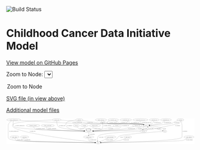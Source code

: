 <link rel='stylesheet' href="assets/style.css">
<link rel='stylesheet' href="https://unpkg.com/leaflet@1.5.1/dist/leaflet.css" integrity="sha512-xwE/Az9zrjBIphAcBb3F6JVqxf46+CDLwfLMHloNu6KEQCAWi6HcDUbeOfBIptF7tcCzusKFjFw2yuvEpDL9wQ==" crossorigin="">
<script type="text/javascript" src="https://code.jquery.com/jquery-3.2.1.min.js"></script>
<script type="text/javascript"  src="https://unpkg.com/leaflet@1.5.1/dist/leaflet.js"></script>
<script type="text/javascript" src="assets/actions.js"></script>

![Build Status](https://github.com/CBIIT/ccdi-model/actions/workflows/model-test-and-deploy.yml/badge.svg)

# Childhood Cancer Data Initiative Model

[View model on GitHub Pages](https://cbiit.github.io/ccdi-model/)



Zoom to Node: <select id="node_select">
  <option value="">Zoom to Node</option>
</select>
<div id="model"></div>

<p>
<a href="./model-desc/ccdi-model.svg">SVG file (in view above)</a>
<p>
<a href="./model-desc">Additional model files</a>
<div id='graph' style='display:off;'>
<svg width="2859pt" height="392pt"
 viewBox="0.00 0.00 2858.88 392.00" xmlns="http://www.w3.org/2000/svg" xmlns:xlink="http://www.w3.org/1999/xlink">
<g id="graph0" class="graph" transform="scale(1 1) rotate(0) translate(4 388)">
<title>Perl</title>
<polygon fill="#ffffff" stroke="transparent" points="-4,4 -4,-388 2854.8835,-388 2854.8835,4 -4,4"/>
<!-- treatment_response -->
<g id="node1" class="node">
<title>treatment_response</title>
<ellipse fill="none" stroke="#000000" cx="403.5404" cy="-279" rx="104.7816" ry="18"/>
<text text-anchor="middle" x="403.5404" y="-275.3" font-family="Times,serif" font-size="14.00" fill="#000000">treatment_response</text>
</g>
<!-- participant -->
<g id="node6" class="node">
<title>participant</title>
<ellipse fill="none" stroke="#000000" cx="1248.5404" cy="-192" rx="62.2891" ry="18"/>
<text text-anchor="middle" x="1248.5404" y="-188.3" font-family="Times,serif" font-size="14.00" fill="#000000">participant</text>
</g>
<!-- treatment_response&#45;&gt;participant -->
<g id="edge26" class="edge">
<title>treatment_response&#45;&gt;participant</title>
<path fill="none" stroke="#000000" d="M410.177,-260.842C415.4353,-249.2849 424.0049,-235.184 436.5404,-228 468.3202,-209.7872 982.8352,-197.4339 1176.0142,-193.4179"/>
<polygon fill="#000000" stroke="#000000" points="1176.1448,-196.9161 1186.0704,-193.2104 1176.0003,-189.9176 1176.1448,-196.9161"/>
<text text-anchor="middle" x="519.5404" y="-231.8" font-family="Times,serif" font-size="14.00" fill="#000000">of_treatment_response</text>
</g>
<!-- sequencing_file -->
<g id="node2" class="node">
<title>sequencing_file</title>
<ellipse fill="none" stroke="#000000" cx="2423.5404" cy="-366" rx="83.3857" ry="18"/>
<text text-anchor="middle" x="2423.5404" y="-362.3" font-family="Times,serif" font-size="14.00" fill="#000000">sequencing_file</text>
</g>
<!-- sample -->
<g id="node9" class="node">
<title>sample</title>
<ellipse fill="none" stroke="#000000" cx="2123.5404" cy="-279" rx="44.393" ry="18"/>
<text text-anchor="middle" x="2123.5404" y="-275.3" font-family="Times,serif" font-size="14.00" fill="#000000">sample</text>
</g>
<!-- sequencing_file&#45;&gt;sample -->
<g id="edge20" class="edge">
<title>sequencing_file&#45;&gt;sample</title>
<path fill="none" stroke="#000000" d="M2405.8335,-348.2553C2393.3919,-336.8777 2375.7719,-322.8216 2357.5404,-315 2326.0043,-301.4705 2236.0577,-290.2748 2177.3127,-284.1243"/>
<polygon fill="#000000" stroke="#000000" points="2177.394,-280.6143 2167.0881,-283.0716 2176.677,-287.5775 2177.394,-280.6143"/>
<text text-anchor="middle" x="2449.0404" y="-318.8" font-family="Times,serif" font-size="14.00" fill="#000000">of_sequencing_file</text>
</g>
<!-- methylation_array_file -->
<g id="node3" class="node">
<title>methylation_array_file</title>
<ellipse fill="none" stroke="#000000" cx="2036.5404" cy="-366" rx="115.8798" ry="18"/>
<text text-anchor="middle" x="2036.5404" y="-362.3" font-family="Times,serif" font-size="14.00" fill="#000000">methylation_array_file</text>
</g>
<!-- methylation_array_file&#45;&gt;sample -->
<g id="edge18" class="edge">
<title>methylation_array_file&#45;&gt;sample</title>
<path fill="none" stroke="#000000" d="M2032.2612,-347.5312C2030.9181,-337.1249 2031.1681,-324.3749 2037.5404,-315 2040.3485,-310.8687 2060.4467,-302.3504 2080.5067,-294.6368"/>
<polygon fill="#000000" stroke="#000000" points="2081.8544,-297.869 2089.9657,-291.0531 2079.3743,-291.3231 2081.8544,-297.869"/>
<text text-anchor="middle" x="2129.0404" y="-318.8" font-family="Times,serif" font-size="14.00" fill="#000000">of_methylation_array_file</text>
</g>
<!-- family_relationship -->
<g id="node4" class="node">
<title>family_relationship</title>
<ellipse fill="none" stroke="#000000" cx="626.5404" cy="-279" rx="100.1823" ry="18"/>
<text text-anchor="middle" x="626.5404" y="-275.3" font-family="Times,serif" font-size="14.00" fill="#000000">family_relationship</text>
</g>
<!-- family_relationship&#45;&gt;participant -->
<g id="edge27" class="edge">
<title>family_relationship&#45;&gt;participant</title>
<path fill="none" stroke="#000000" d="M612.993,-260.9607C606.6433,-250.1832 602.1264,-236.9021 610.5404,-228 629.6949,-207.7342 1012.3988,-197.0938 1175.7064,-193.4613"/>
<polygon fill="#000000" stroke="#000000" points="1176.219,-196.951 1186.1397,-193.2322 1176.0652,-189.9527 1176.219,-196.951"/>
<text text-anchor="middle" x="690.0404" y="-231.8" font-family="Times,serif" font-size="14.00" fill="#000000">of_family_relationship</text>
</g>
<!-- clinical_measure_file -->
<g id="node5" class="node">
<title>clinical_measure_file</title>
<ellipse fill="none" stroke="#000000" cx="108.5404" cy="-366" rx="108.5808" ry="18"/>
<text text-anchor="middle" x="108.5404" y="-362.3" font-family="Times,serif" font-size="14.00" fill="#000000">clinical_measure_file</text>
</g>
<!-- clinical_measure_file&#45;&gt;participant -->
<g id="edge39" class="edge">
<title>clinical_measure_file&#45;&gt;participant</title>
<path fill="none" stroke="#000000" d="M103.9558,-347.9975C99.181,-324.5648 95.1741,-283.9108 117.5404,-261 154.5837,-223.0548 931.8029,-200.075 1175.874,-193.7739"/>
<polygon fill="#000000" stroke="#000000" points="1176.1504,-197.2681 1186.0574,-193.5128 1175.9709,-190.2704 1176.1504,-197.2681"/>
<text text-anchor="middle" x="203.5404" y="-275.3" font-family="Times,serif" font-size="14.00" fill="#000000">of_clinical_measure_file</text>
</g>
<!-- clinical_measure_file&#45;&gt;sample -->
<g id="edge38" class="edge">
<title>clinical_measure_file&#45;&gt;sample</title>
<path fill="none" stroke="#000000" d="M208.3318,-358.8635C371.2957,-347.5123 704.7536,-325.5514 987.5404,-315 1107.6956,-310.5167 1951.0184,-317.2466 2069.5404,-297 2073.4824,-296.3266 2077.5276,-295.4163 2081.5448,-294.3608"/>
<polygon fill="#000000" stroke="#000000" points="2082.7761,-297.6476 2091.3981,-291.4903 2080.8182,-290.927 2082.7761,-297.6476"/>
<text text-anchor="middle" x="1073.5404" y="-318.8" font-family="Times,serif" font-size="14.00" fill="#000000">of_clinical_measure_file</text>
</g>
<!-- study -->
<g id="node28" class="node">
<title>study</title>
<ellipse fill="none" stroke="#000000" cx="1390.5404" cy="-18" rx="36.2938" ry="18"/>
<text text-anchor="middle" x="1390.5404" y="-14.3" font-family="Times,serif" font-size="14.00" fill="#000000">study</text>
</g>
<!-- clinical_measure_file&#45;&gt;study -->
<g id="edge40" class="edge">
<title>clinical_measure_file&#45;&gt;study</title>
<path fill="none" stroke="#000000" d="M75.3413,-348.594C51.8619,-333.64 24.5404,-309.6534 24.5404,-279 24.5404,-279 24.5404,-279 24.5404,-105 24.5404,-69.9909 60.6187,-67.8505 130.5404,-54 251.0678,-30.1253 1129.8436,-20.4339 1343.7156,-18.4148"/>
<polygon fill="#000000" stroke="#000000" points="1344.005,-21.9123 1353.9719,-18.319 1343.9396,-14.9126 1344.005,-21.9123"/>
<text text-anchor="middle" x="110.5404" y="-188.3" font-family="Times,serif" font-size="14.00" fill="#000000">of_clinical_measure_file</text>
</g>
<!-- consent_group -->
<g id="node17" class="node">
<title>consent_group</title>
<ellipse fill="none" stroke="#000000" cx="1248.5404" cy="-105" rx="79.0865" ry="18"/>
<text text-anchor="middle" x="1248.5404" y="-101.3" font-family="Times,serif" font-size="14.00" fill="#000000">consent_group</text>
</g>
<!-- participant&#45;&gt;consent_group -->
<g id="edge6" class="edge">
<title>participant&#45;&gt;consent_group</title>
<path fill="none" stroke="#000000" d="M1248.5404,-173.9735C1248.5404,-162.1918 1248.5404,-146.5607 1248.5404,-133.1581"/>
<polygon fill="#000000" stroke="#000000" points="1252.0405,-133.0033 1248.5404,-123.0034 1245.0405,-133.0034 1252.0405,-133.0033"/>
<text text-anchor="middle" x="1299.0404" y="-144.8" font-family="Times,serif" font-size="14.00" fill="#000000">of_participant</text>
</g>
<!-- treatment -->
<g id="node7" class="node">
<title>treatment</title>
<ellipse fill="none" stroke="#000000" cx="1183.5404" cy="-279" rx="57.6901" ry="18"/>
<text text-anchor="middle" x="1183.5404" y="-275.3" font-family="Times,serif" font-size="14.00" fill="#000000">treatment</text>
</g>
<!-- treatment&#45;&gt;participant -->
<g id="edge32" class="edge">
<title>treatment&#45;&gt;participant</title>
<path fill="none" stroke="#000000" d="M1185.9183,-260.7294C1187.9609,-250.3892 1191.7109,-237.6392 1198.5404,-228 1202.0661,-223.0238 1206.5015,-218.4784 1211.2664,-214.4188"/>
<polygon fill="#000000" stroke="#000000" points="1213.7254,-216.9417 1219.4943,-208.0552 1209.4428,-211.4046 1213.7254,-216.9417"/>
<text text-anchor="middle" x="1245.5404" y="-231.8" font-family="Times,serif" font-size="14.00" fill="#000000">of_treatment</text>
</g>
<!-- laboratory_test -->
<g id="node8" class="node">
<title>laboratory_test</title>
<ellipse fill="none" stroke="#000000" cx="1623.5404" cy="-366" rx="81.7856" ry="18"/>
<text text-anchor="middle" x="1623.5404" y="-362.3" font-family="Times,serif" font-size="14.00" fill="#000000">laboratory_test</text>
</g>
<!-- laboratory_test&#45;&gt;participant -->
<g id="edge23" class="edge">
<title>laboratory_test&#45;&gt;participant</title>
<path fill="none" stroke="#000000" d="M1566.8841,-352.9078C1541.0513,-344.3624 1519.2669,-331.6805 1534.5404,-315 1565.2737,-281.4355 1707.8071,-330.5645 1738.5404,-297 1749.3454,-285.1996 1748.0073,-273.8988 1738.5404,-261 1709.597,-221.5644 1681.4934,-237.6643 1633.5404,-228 1526.0004,-206.3267 1398.8776,-197.6541 1320.9919,-194.2158"/>
<polygon fill="#000000" stroke="#000000" points="1320.9445,-190.7108 1310.8051,-193.7837 1320.6478,-197.7045 1320.9445,-190.7108"/>
<text text-anchor="middle" x="1811.0404" y="-275.3" font-family="Times,serif" font-size="14.00" fill="#000000">of_laboratory_test</text>
</g>
<!-- laboratory_test&#45;&gt;sample -->
<g id="edge24" class="edge">
<title>laboratory_test&#45;&gt;sample</title>
<path fill="none" stroke="#000000" d="M1656.9054,-349.409C1668.8306,-343.3932 1682.3344,-336.482 1694.5404,-330 1706.6643,-323.5615 1708.3452,-318.7856 1721.5404,-315 1870.4085,-272.2909 1917.3587,-325.7494 2069.5404,-297 2073.4169,-296.2677 2077.3976,-295.326 2081.3558,-294.2581"/>
<polygon fill="#000000" stroke="#000000" points="2082.4747,-297.5772 2091.0758,-291.3909 2080.4941,-290.8632 2082.4747,-297.5772"/>
<text text-anchor="middle" x="1787.0404" y="-318.8" font-family="Times,serif" font-size="14.00" fill="#000000">of_laboratory_test</text>
</g>
<!-- sample&#45;&gt;participant -->
<g id="edge35" class="edge">
<title>sample&#45;&gt;participant</title>
<path fill="none" stroke="#000000" d="M2089.6839,-267.2363C2083.0365,-265.0623 2076.0931,-262.8856 2069.5404,-261 2037.0124,-251.6401 2027.5941,-253.8737 1995.5404,-243 1979.8995,-237.6941 1977.6105,-231.8131 1961.5404,-228 1900.4562,-213.506 1489.4448,-199.4044 1320.668,-194.153"/>
<polygon fill="#000000" stroke="#000000" points="1320.7363,-190.6536 1310.6327,-193.8424 1320.5196,-197.6502 1320.7363,-190.6536"/>
<text text-anchor="middle" x="2032.0404" y="-231.8" font-family="Times,serif" font-size="14.00" fill="#000000">of_sample</text>
</g>
<!-- pdx -->
<g id="node16" class="node">
<title>pdx</title>
<ellipse fill="none" stroke="#000000" cx="2407.5404" cy="-192" rx="27.8951" ry="18"/>
<text text-anchor="middle" x="2407.5404" y="-188.3" font-family="Times,serif" font-size="14.00" fill="#000000">pdx</text>
</g>
<!-- sample&#45;&gt;pdx -->
<g id="edge34" class="edge">
<title>sample&#45;&gt;pdx</title>
<path fill="none" stroke="#000000" d="M2158.9349,-268.1573C2213.554,-251.4254 2317.762,-219.5025 2372.2923,-202.7978"/>
<polygon fill="#000000" stroke="#000000" points="2373.6537,-206.0414 2382.19,-199.7658 2371.6034,-199.3484 2373.6537,-206.0414"/>
<text text-anchor="middle" x="2319.0404" y="-231.8" font-family="Times,serif" font-size="14.00" fill="#000000">of_sample</text>
</g>
<!-- cell_line -->
<g id="node24" class="node">
<title>cell_line</title>
<ellipse fill="none" stroke="#000000" cx="2079.5404" cy="-192" rx="49.2915" ry="18"/>
<text text-anchor="middle" x="2079.5404" y="-188.3" font-family="Times,serif" font-size="14.00" fill="#000000">cell_line</text>
</g>
<!-- sample&#45;&gt;cell_line -->
<g id="edge33" class="edge">
<title>sample&#45;&gt;cell_line</title>
<path fill="none" stroke="#000000" d="M2096.0354,-264.4046C2088.2902,-258.8184 2080.8173,-251.6634 2076.5404,-243 2073.1392,-236.1106 2072.3833,-228.0442 2072.8719,-220.3861"/>
<polygon fill="#000000" stroke="#000000" points="2076.3588,-220.7132 2074.178,-210.3452 2069.4172,-219.8102 2076.3588,-220.7132"/>
<text text-anchor="middle" x="2113.0404" y="-231.8" font-family="Times,serif" font-size="14.00" fill="#000000">of_sample</text>
</g>
<!-- study_admin -->
<g id="node10" class="node">
<title>study_admin</title>
<ellipse fill="none" stroke="#000000" cx="122.5404" cy="-105" rx="70.3881" ry="18"/>
<text text-anchor="middle" x="122.5404" y="-101.3" font-family="Times,serif" font-size="14.00" fill="#000000">study_admin</text>
</g>
<!-- study_admin&#45;&gt;study -->
<g id="edge19" class="edge">
<title>study_admin&#45;&gt;study</title>
<path fill="none" stroke="#000000" d="M126.0073,-86.9472C129.2412,-75.4358 135.3261,-61.3463 146.5404,-54 172.0595,-37.2828 1121.3226,-22.0351 1344.091,-18.6821"/>
<polygon fill="#000000" stroke="#000000" points="1344.1969,-22.181 1354.1433,-18.5315 1344.0919,-15.1818 1344.1969,-22.181"/>
<text text-anchor="middle" x="203.0404" y="-57.8" font-family="Times,serif" font-size="14.00" fill="#000000">of_study_admin</text>
</g>
<!-- radiology_file -->
<g id="node11" class="node">
<title>radiology_file</title>
<ellipse fill="none" stroke="#000000" cx="1987.5404" cy="-279" rx="73.387" ry="18"/>
<text text-anchor="middle" x="1987.5404" y="-275.3" font-family="Times,serif" font-size="14.00" fill="#000000">radiology_file</text>
</g>
<!-- radiology_file&#45;&gt;participant -->
<g id="edge2" class="edge">
<title>radiology_file&#45;&gt;participant</title>
<path fill="none" stroke="#000000" d="M1936.0541,-266.1404C1877.0347,-251.4347 1787.3707,-229.2161 1779.5404,-228 1693.1746,-214.5873 1444.4728,-201.3384 1320.5297,-195.3361"/>
<polygon fill="#000000" stroke="#000000" points="1320.5356,-191.8324 1310.3788,-194.8472 1320.1988,-198.8243 1320.5356,-191.8324"/>
<text text-anchor="middle" x="1899.5404" y="-231.8" font-family="Times,serif" font-size="14.00" fill="#000000">of_radiology_file</text>
</g>
<!-- publication -->
<g id="node12" class="node">
<title>publication</title>
<ellipse fill="none" stroke="#000000" cx="273.5404" cy="-105" rx="63.0888" ry="18"/>
<text text-anchor="middle" x="273.5404" y="-101.3" font-family="Times,serif" font-size="14.00" fill="#000000">publication</text>
</g>
<!-- publication&#45;&gt;study -->
<g id="edge3" class="edge">
<title>publication&#45;&gt;study</title>
<path fill="none" stroke="#000000" d="M265.5654,-87.1265C262.0056,-76.1357 260.2469,-62.5639 268.5404,-54 287.54,-34.381 1133.9383,-21.5128 1343.8243,-18.6198"/>
<polygon fill="#000000" stroke="#000000" points="1343.9517,-22.1185 1353.9028,-18.4818 1343.8558,-15.1191 1343.9517,-22.1185"/>
<text text-anchor="middle" x="319.5404" y="-57.8" font-family="Times,serif" font-size="14.00" fill="#000000">of_publication</text>
</g>
<!-- genetic_analysis -->
<g id="node13" class="node">
<title>genetic_analysis</title>
<ellipse fill="none" stroke="#000000" cx="1435.5404" cy="-366" rx="87.9851" ry="18"/>
<text text-anchor="middle" x="1435.5404" y="-362.3" font-family="Times,serif" font-size="14.00" fill="#000000">genetic_analysis</text>
</g>
<!-- genetic_analysis&#45;&gt;participant -->
<g id="edge22" class="edge">
<title>genetic_analysis&#45;&gt;participant</title>
<path fill="none" stroke="#000000" d="M1444.7099,-347.81C1457.9149,-318.7373 1477.6803,-261.6573 1448.5404,-228 1431.9321,-208.8171 1370.8464,-199.8256 1320.5082,-195.6291"/>
<polygon fill="#000000" stroke="#000000" points="1320.518,-192.1193 1310.2754,-194.8283 1319.9718,-199.0979 1320.518,-192.1193"/>
<text text-anchor="middle" x="1533.5404" y="-275.3" font-family="Times,serif" font-size="14.00" fill="#000000">of_genetic_analysis</text>
</g>
<!-- genetic_analysis&#45;&gt;sample -->
<g id="edge21" class="edge">
<title>genetic_analysis&#45;&gt;sample</title>
<path fill="none" stroke="#000000" d="M1465.188,-349.0534C1487.7867,-337.0929 1520.1029,-321.9998 1550.5404,-315 1663.0073,-289.1356 1955.9654,-317.4572 2069.5404,-297 2073.4762,-296.2911 2077.5171,-295.3565 2081.5315,-294.2853"/>
<polygon fill="#000000" stroke="#000000" points="2082.7728,-297.5686 2091.3808,-291.3918 2080.7997,-290.8524 2082.7728,-297.5686"/>
<text text-anchor="middle" x="1620.5404" y="-318.8" font-family="Times,serif" font-size="14.00" fill="#000000">of_genetic_analysis</text>
</g>
<!-- generic_file -->
<g id="node14" class="node">
<title>generic_file</title>
<ellipse fill="none" stroke="#000000" cx="762.5404" cy="-366" rx="65.7887" ry="18"/>
<text text-anchor="middle" x="762.5404" y="-362.3" font-family="Times,serif" font-size="14.00" fill="#000000">generic_file</text>
</g>
<!-- generic_file&#45;&gt;participant -->
<g id="edge15" class="edge">
<title>generic_file&#45;&gt;participant</title>
<path fill="none" stroke="#000000" d="M762.2206,-347.9772C762.8344,-324.5222 767.5929,-283.8435 791.5404,-261 819.1138,-234.6978 1057.4037,-209.4369 1178.5053,-198.1547"/>
<polygon fill="#000000" stroke="#000000" points="1179.152,-201.61 1188.7874,-197.2042 1178.5076,-194.6397 1179.152,-201.61"/>
<text text-anchor="middle" x="844.5404" y="-275.3" font-family="Times,serif" font-size="14.00" fill="#000000">of_generic_file</text>
</g>
<!-- generic_file&#45;&gt;sample -->
<g id="edge16" class="edge">
<title>generic_file&#45;&gt;sample</title>
<path fill="none" stroke="#000000" d="M826.4456,-361.8417C922.8132,-355.3025 1100.7406,-342.11 1163.5404,-330 1186.3214,-325.607 1190.6223,-318.6102 1213.5404,-315 1401.4871,-285.3937 1882.0637,-329.4496 2069.5404,-297 2073.4809,-296.3179 2077.5251,-295.4017 2081.5416,-294.3424"/>
<polygon fill="#000000" stroke="#000000" points="2082.7754,-297.6284 2091.3939,-291.4663 2080.8138,-290.9088 2082.7754,-297.6284"/>
<text text-anchor="middle" x="1266.5404" y="-318.8" font-family="Times,serif" font-size="14.00" fill="#000000">of_generic_file</text>
</g>
<!-- generic_file&#45;&gt;study -->
<g id="edge14" class="edge">
<title>generic_file&#45;&gt;study</title>
<path fill="none" stroke="#000000" d="M697.1621,-364.0873C537.3925,-358.7415 137.2526,-341.0459 97.5404,-297 86.8264,-285.1168 87.3248,-273.3143 97.5404,-261 179.9088,-161.7097 1123.9347,-48.4124 1344.6072,-23.1623"/>
<polygon fill="#000000" stroke="#000000" points="1345.3211,-26.6036 1354.8601,-21.993 1344.5279,-19.6487 1345.3211,-26.6036"/>
<text text-anchor="middle" x="396.5404" y="-188.3" font-family="Times,serif" font-size="14.00" fill="#000000">of_generic_file</text>
</g>
<!-- pathology_file -->
<g id="node15" class="node">
<title>pathology_file</title>
<ellipse fill="none" stroke="#000000" cx="2246.5404" cy="-366" rx="76.0865" ry="18"/>
<text text-anchor="middle" x="2246.5404" y="-362.3" font-family="Times,serif" font-size="14.00" fill="#000000">pathology_file</text>
</g>
<!-- pathology_file&#45;&gt;sample -->
<g id="edge1" class="edge">
<title>pathology_file&#45;&gt;sample</title>
<path fill="none" stroke="#000000" d="M2241.0465,-347.8344C2236.9455,-337.0093 2230.3392,-323.7226 2220.5404,-315 2207.4295,-303.3291 2190.1944,-295.3227 2173.894,-289.8837"/>
<polygon fill="#000000" stroke="#000000" points="2174.4975,-286.4079 2163.9106,-286.8192 2172.4433,-293.0997 2174.4975,-286.4079"/>
<text text-anchor="middle" x="2292.5404" y="-318.8" font-family="Times,serif" font-size="14.00" fill="#000000">of_pathology_file</text>
</g>
<!-- pdx&#45;&gt;sample -->
<g id="edge37" class="edge">
<title>pdx&#45;&gt;sample</title>
<path fill="none" stroke="#000000" d="M2396.5562,-208.5577C2387.9233,-220.1593 2374.8267,-234.973 2359.5404,-243 2328.7548,-259.1658 2236.9391,-269.6059 2177.3222,-274.8811"/>
<polygon fill="#000000" stroke="#000000" points="2176.9787,-271.3976 2167.3168,-275.7448 2177.5808,-278.3717 2176.9787,-271.3976"/>
<text text-anchor="middle" x="2402.5404" y="-231.8" font-family="Times,serif" font-size="14.00" fill="#000000">of_pdx</text>
</g>
<!-- pdx&#45;&gt;study -->
<g id="edge36" class="edge">
<title>pdx&#45;&gt;study</title>
<path fill="none" stroke="#000000" d="M2379.4875,-190.1017C2258.6757,-181.8003 1786.1044,-147.9903 1724.5404,-123 1678.8128,-104.4381 1682.8481,-73.5644 1637.5404,-54 1602.3763,-38.8158 1498.0009,-27.4361 1436.7648,-21.8469"/>
<polygon fill="#000000" stroke="#000000" points="1436.8644,-18.3419 1426.592,-20.9354 1436.2397,-25.3139 1436.8644,-18.3419"/>
<text text-anchor="middle" x="1748.5404" y="-101.3" font-family="Times,serif" font-size="14.00" fill="#000000">of_pdx</text>
</g>
<!-- consent_group&#45;&gt;study -->
<g id="edge4" class="edge">
<title>consent_group&#45;&gt;study</title>
<path fill="none" stroke="#000000" d="M1243.8316,-86.6546C1242.2431,-76.0329 1242.3893,-63.0223 1249.5404,-54 1261.4104,-39.0239 1308.4882,-29.1764 1345.0185,-23.6257"/>
<polygon fill="#000000" stroke="#000000" points="1345.612,-27.0763 1355.0041,-22.1734 1344.6045,-20.1492 1345.612,-27.0763"/>
<text text-anchor="middle" x="1313.0404" y="-57.8" font-family="Times,serif" font-size="14.00" fill="#000000">of_consent_group</text>
</g>
<!-- survival -->
<g id="node18" class="node">
<title>survival</title>
<ellipse fill="none" stroke="#000000" cx="1059.5404" cy="-279" rx="48.1917" ry="18"/>
<text text-anchor="middle" x="1059.5404" y="-275.3" font-family="Times,serif" font-size="14.00" fill="#000000">survival</text>
</g>
<!-- survival&#45;&gt;participant -->
<g id="edge5" class="edge">
<title>survival&#45;&gt;participant</title>
<path fill="none" stroke="#000000" d="M1071.9041,-261.4246C1080.6399,-250.2686 1093.2966,-236.4 1107.5404,-228 1129.8231,-214.8592 1156.8376,-206.4711 1181.2341,-201.136"/>
<polygon fill="#000000" stroke="#000000" points="1182.0579,-204.54 1191.1497,-199.1003 1180.6501,-197.683 1182.0579,-204.54"/>
<text text-anchor="middle" x="1147.0404" y="-231.8" font-family="Times,serif" font-size="14.00" fill="#000000">of_survival</text>
</g>
<!-- study_personnel -->
<g id="node19" class="node">
<title>study_personnel</title>
<ellipse fill="none" stroke="#000000" cx="1576.5404" cy="-105" rx="87.1846" ry="18"/>
<text text-anchor="middle" x="1576.5404" y="-101.3" font-family="Times,serif" font-size="14.00" fill="#000000">study_personnel</text>
</g>
<!-- study_personnel&#45;&gt;study -->
<g id="edge12" class="edge">
<title>study_personnel&#45;&gt;study</title>
<path fill="none" stroke="#000000" d="M1541.1174,-88.4312C1508.2124,-73.0401 1459.4532,-50.2334 1426.4067,-34.7762"/>
<polygon fill="#000000" stroke="#000000" points="1427.6511,-31.4943 1417.1101,-30.4278 1424.6853,-37.835 1427.6511,-31.4943"/>
<text text-anchor="middle" x="1564.0404" y="-57.8" font-family="Times,serif" font-size="14.00" fill="#000000">of_study_personnel</text>
</g>
<!-- synonym -->
<g id="node20" class="node">
<title>synonym</title>
<ellipse fill="none" stroke="#000000" cx="2643.5404" cy="-366" rx="51.9908" ry="18"/>
<text text-anchor="middle" x="2643.5404" y="-362.3" font-family="Times,serif" font-size="14.00" fill="#000000">synonym</text>
</g>
<!-- synonym&#45;&gt;participant -->
<g id="edge31" class="edge">
<title>synonym&#45;&gt;participant</title>
<path fill="none" stroke="#000000" d="M2643.0431,-347.5809C2641.7611,-336.6604 2638.3131,-323.3624 2629.5404,-315 2621.5257,-307.3602 2251.5221,-229.4151 2240.5404,-228 2062.7573,-205.0912 1518.8601,-195.6422 1321.2599,-192.9053"/>
<polygon fill="#000000" stroke="#000000" points="1321.0367,-189.402 1310.9898,-192.7648 1320.9409,-196.4014 1321.0367,-189.402"/>
<text text-anchor="middle" x="2602.0404" y="-275.3" font-family="Times,serif" font-size="14.00" fill="#000000">of_synonym</text>
</g>
<!-- synonym&#45;&gt;sample -->
<g id="edge30" class="edge">
<title>synonym&#45;&gt;sample</title>
<path fill="none" stroke="#000000" d="M2604.7605,-353.8249C2586.1968,-347.5134 2563.8578,-339.203 2544.5404,-330 2532.8424,-324.427 2531.8583,-319.0211 2519.5404,-315 2457.4724,-294.7381 2270.9221,-284.7642 2177.7376,-280.9371"/>
<polygon fill="#000000" stroke="#000000" points="2177.7955,-277.4367 2167.663,-280.5324 2177.5145,-284.4311 2177.7955,-277.4367"/>
<text text-anchor="middle" x="2587.0404" y="-318.8" font-family="Times,serif" font-size="14.00" fill="#000000">of_synonym</text>
</g>
<!-- synonym&#45;&gt;study -->
<g id="edge29" class="edge">
<title>synonym&#45;&gt;study</title>
<path fill="none" stroke="#000000" d="M2651.865,-348.1C2659.1375,-330.8051 2668.5404,-303.6732 2668.5404,-279 2668.5404,-279 2668.5404,-279 2668.5404,-105 2668.5404,-41.9969 1666.8571,-22.3598 1437.109,-18.6844"/>
<polygon fill="#000000" stroke="#000000" points="1437.1232,-15.1843 1427.0692,-18.5261 1437.0128,-22.1834 1437.1232,-15.1843"/>
<text text-anchor="middle" x="2711.0404" y="-188.3" font-family="Times,serif" font-size="14.00" fill="#000000">of_synonym</text>
</g>
<!-- medical_history -->
<g id="node21" class="node">
<title>medical_history</title>
<ellipse fill="none" stroke="#000000" cx="1344.5404" cy="-279" rx="85.2851" ry="18"/>
<text text-anchor="middle" x="1344.5404" y="-275.3" font-family="Times,serif" font-size="14.00" fill="#000000">medical_history</text>
</g>
<!-- medical_history&#45;&gt;participant -->
<g id="edge25" class="edge">
<title>medical_history&#45;&gt;participant</title>
<path fill="none" stroke="#000000" d="M1327.1102,-261.1287C1317.1878,-251.1543 1304.4055,-238.6335 1292.5404,-228 1288.02,-223.9489 1283.1322,-219.7666 1278.3144,-215.7499"/>
<polygon fill="#000000" stroke="#000000" points="1280.2961,-212.8481 1270.3496,-209.1988 1275.8495,-218.2543 1280.2961,-212.8481"/>
<text text-anchor="middle" x="1376.5404" y="-231.8" font-family="Times,serif" font-size="14.00" fill="#000000">of_medical_history</text>
</g>
<!-- study_arm -->
<g id="node22" class="node">
<title>study_arm</title>
<ellipse fill="none" stroke="#000000" cx="1841.5404" cy="-105" rx="59.5901" ry="18"/>
<text text-anchor="middle" x="1841.5404" y="-101.3" font-family="Times,serif" font-size="14.00" fill="#000000">study_arm</text>
</g>
<!-- study_arm&#45;&gt;study -->
<g id="edge17" class="edge">
<title>study_arm&#45;&gt;study</title>
<path fill="none" stroke="#000000" d="M1813.0284,-88.9098C1790.9477,-77.2277 1759.2201,-62.104 1729.5404,-54 1675.5817,-39.2668 1516.5003,-26.6647 1436.9427,-21.0784"/>
<polygon fill="#000000" stroke="#000000" points="1436.9428,-17.5701 1426.7244,-20.3688 1436.4578,-24.5532 1436.9428,-17.5701"/>
<text text-anchor="middle" x="1819.0404" y="-57.8" font-family="Times,serif" font-size="14.00" fill="#000000">of_study_arm</text>
</g>
<!-- diagnosis -->
<g id="node23" class="node">
<title>diagnosis</title>
<ellipse fill="none" stroke="#000000" cx="1105.5404" cy="-366" rx="54.6905" ry="18"/>
<text text-anchor="middle" x="1105.5404" y="-362.3" font-family="Times,serif" font-size="14.00" fill="#000000">diagnosis</text>
</g>
<!-- diagnosis&#45;&gt;participant -->
<g id="edge8" class="edge">
<title>diagnosis&#45;&gt;participant</title>
<path fill="none" stroke="#000000" d="M1051.8035,-362.4502C1003.2047,-358.0729 936.5804,-348.773 918.5404,-330 897.236,-307.83 894.1153,-284.8338 913.5404,-261 946.108,-221.0407 1088.5955,-203.545 1176.9214,-196.4229"/>
<polygon fill="#000000" stroke="#000000" points="1177.4506,-199.8924 1187.148,-195.625 1176.906,-192.9136 1177.4506,-199.8924"/>
<text text-anchor="middle" x="958.0404" y="-275.3" font-family="Times,serif" font-size="14.00" fill="#000000">of_diagnosis</text>
</g>
<!-- diagnosis&#45;&gt;sample -->
<g id="edge7" class="edge">
<title>diagnosis&#45;&gt;sample</title>
<path fill="none" stroke="#000000" d="M1154.3331,-357.7683C1238.1333,-343.6557 1401.7029,-316.23 1414.5404,-315 1559.487,-301.1119 1926.144,-322.2964 2069.5404,-297 2073.4787,-296.3052 2077.5214,-295.3803 2081.5369,-294.3154"/>
<polygon fill="#000000" stroke="#000000" points="2082.7742,-297.6001 2091.3878,-291.4311 2080.8072,-290.8822 2082.7742,-297.6001"/>
<text text-anchor="middle" x="1459.0404" y="-318.8" font-family="Times,serif" font-size="14.00" fill="#000000">of_diagnosis</text>
</g>
<!-- cell_line&#45;&gt;sample -->
<g id="edge10" class="edge">
<title>cell_line&#45;&gt;sample</title>
<path fill="none" stroke="#000000" d="M2120.0465,-202.319C2133.0144,-207.7452 2145.9634,-215.8879 2153.5404,-228 2158.99,-236.7115 2155.6003,-246.4019 2149.4471,-254.976"/>
<polygon fill="#000000" stroke="#000000" points="2146.6417,-252.8744 2142.8991,-262.7862 2152.0059,-257.3717 2146.6417,-252.8744"/>
<text text-anchor="middle" x="2196.0404" y="-231.8" font-family="Times,serif" font-size="14.00" fill="#000000">of_cell_line</text>
</g>
<!-- cell_line&#45;&gt;study -->
<g id="edge9" class="edge">
<title>cell_line&#45;&gt;study</title>
<path fill="none" stroke="#000000" d="M2030.0768,-190.5725C1880.9856,-185.7836 1443.489,-167.9863 1399.5404,-123 1380.0501,-103.0496 1380.5804,-69.6272 1384.1989,-45.8514"/>
<polygon fill="#000000" stroke="#000000" points="1387.6448,-46.4639 1385.9533,-36.0049 1380.7534,-45.2359 1387.6448,-46.4639"/>
<text text-anchor="middle" x="1440.0404" y="-101.3" font-family="Times,serif" font-size="14.00" fill="#000000">of_cell_line</text>
</g>
<!-- cytogenomic_file -->
<g id="node25" class="node">
<title>cytogenomic_file</title>
<ellipse fill="none" stroke="#000000" cx="1813.5404" cy="-366" rx="89.8845" ry="18"/>
<text text-anchor="middle" x="1813.5404" y="-362.3" font-family="Times,serif" font-size="14.00" fill="#000000">cytogenomic_file</text>
</g>
<!-- cytogenomic_file&#45;&gt;sample -->
<g id="edge13" class="edge">
<title>cytogenomic_file&#45;&gt;sample</title>
<path fill="none" stroke="#000000" d="M1832.3947,-348.1843C1845.8382,-336.6207 1864.9386,-322.3771 1884.5404,-315 1961.8567,-285.9023 1988.7339,-314.1702 2069.5404,-297 2073.3465,-296.1913 2077.2592,-295.2055 2081.1558,-294.1162"/>
<polygon fill="#000000" stroke="#000000" points="2082.1682,-297.4667 2090.7384,-291.2375 2080.1542,-290.7627 2082.1682,-297.4667"/>
<text text-anchor="middle" x="1956.0404" y="-318.8" font-family="Times,serif" font-size="14.00" fill="#000000">of_cytogenomic_file</text>
</g>
<!-- study_funding -->
<g id="node26" class="node">
<title>study_funding</title>
<ellipse fill="none" stroke="#000000" cx="2773.5404" cy="-105" rx="77.1866" ry="18"/>
<text text-anchor="middle" x="2773.5404" y="-101.3" font-family="Times,serif" font-size="14.00" fill="#000000">study_funding</text>
</g>
<!-- study_funding&#45;&gt;study -->
<g id="edge28" class="edge">
<title>study_funding&#45;&gt;study</title>
<path fill="none" stroke="#000000" d="M2750.2231,-87.738C2732.6175,-75.7863 2707.3302,-60.8432 2682.5404,-54 2621.4581,-37.1384 1662.0184,-22.0012 1437.3492,-18.6761"/>
<polygon fill="#000000" stroke="#000000" points="1437.2631,-15.1746 1427.2126,-18.5268 1437.1599,-22.1738 1437.2631,-15.1746"/>
<text text-anchor="middle" x="2778.5404" y="-57.8" font-family="Times,serif" font-size="14.00" fill="#000000">of_study_funding</text>
</g>
<!-- exposure -->
<g id="node27" class="node">
<title>exposure</title>
<ellipse fill="none" stroke="#000000" cx="1676.5404" cy="-279" rx="53.0913" ry="18"/>
<text text-anchor="middle" x="1676.5404" y="-275.3" font-family="Times,serif" font-size="14.00" fill="#000000">exposure</text>
</g>
<!-- exposure&#45;&gt;participant -->
<g id="edge11" class="edge">
<title>exposure&#45;&gt;participant</title>
<path fill="none" stroke="#000000" d="M1634.7478,-267.6763C1626.4034,-265.4424 1617.6977,-263.131 1609.5404,-261 1551.8656,-245.9332 1537.9434,-239.9361 1479.5404,-228 1424.7095,-216.794 1361.931,-207.2158 1315.6723,-200.7627"/>
<polygon fill="#000000" stroke="#000000" points="1316.1512,-197.2957 1305.7661,-199.3933 1315.1926,-204.2297 1316.1512,-197.2957"/>
<text text-anchor="middle" x="1586.0404" y="-231.8" font-family="Times,serif" font-size="14.00" fill="#000000">of_exposure</text>
</g>
</g>
</svg>
</div>

